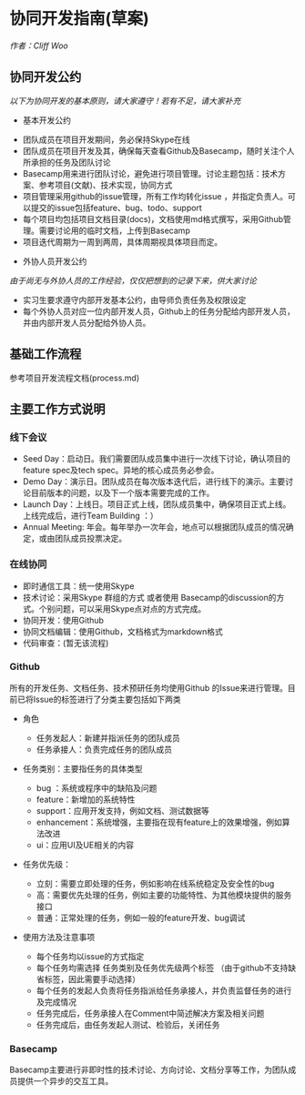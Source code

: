 # 协同开发指南(草案)

*作者：Cliff Woo*

## 协同开发公约

*以下为协同开发的基本原则，请大家遵守！若有不足，请大家补充*
- 基本开发公约

* 团队成员在项目开发期间，务必保持Skype在线
* 团队成员在项目开发及其，确保每天查看Github及Basecamp，随时关注个人所承担的任务及团队讨论
* Basecamp用来进行团队讨论，避免进行项目管理。讨论主题包括：技术方案、参考项目(文献)、技术实现，协同方式
* 项目管理采用github的issue管理，所有工作均转化issue ，并指定负责人。可以提交的issue包括feature、bug、todo、support 
* 每个项目均包括项目文档目录(docs)，文档使用md格式撰写，采用Github管理。需要讨论用的临时文档，上传到Basecamp
* 项目迭代周期为一周到两周，具体周期视具体项目而定。

- 外协人员开发公约

*由于尚无与外协人员的工作经验，仅仅把想到的记录下来，供大家讨论*

* 实习生要求遵守内部开发基本公约，由导师负责任务及权限设定
* 每个外协人员对应一位内部开发人员，Github上的任务分配给内部开发人员，并由内部开发人员分配给外协人员。

## 基础工作流程

参考项目开发流程文档(process.md)

## 主要工作方式说明

### 线下会议

  * Seed Day：启动日。我们需要团队成员集中进行一次线下讨论，确认项目的feature spec及tech spec。异地的核心成员务必参会。
  * Demo Day：演示日。团队成员在每次版本迭代后，进行线下的演示。主要讨论目前版本的问题，以及下一个版本需要完成的工作。
  * Launch Day：上线日。项目正式上线，团队成员集中，确保项目正式上线。上线完成后，进行Team Building ：）
  * Annual Meeting: 年会。每年举办一次年会，地点可以根据团队成员的情况确定，或由团队成员投票决定。

### 在线协同

  * 即时通信工具：统一使用Skype
  * 技术讨论：采用Skype 群组的方式 或者使用 Basecamp的discussion的方式。个别问题，可以采用Skype点对点的方式完成。
  * 协同开发：使用Github
  * 协同文档编辑：使用Github，文档格式为markdown格式
  * 代码审查：(暂无该流程)

### Github 

 所有的开发任务、文档任务、技术预研任务均使用Github 的Issue来进行管理。目前已将Issue的标签进行了分类主要包括如下两类
 
- 角色
  
  * 任务发起人：新建并指派任务的团队成员
  * 任务承接人：负责完成任务的团队成员

- 任务类别：主要指任务的具体类型
  
  * bug ：系统或程序中的缺陷及问题
  * feature：新增加的系统特性
  * support：应用开发支持，例如文档、测试数据等
  * enhancement：系统增强，主要指在现有feature上的效果增强，例如算法改进
  * ui：应用UI及UE相关的内容

- 任务优先级：
  
  * 立刻：需要立即处理的任务，例如影响在线系统稳定及安全性的bug
  * 高：需要优先处理的任务，例如主要的功能特性、为其他模块提供的服务接口
  * 普通：正常处理的任务，例如一般的feature开发、bug调试  
  
- 使用方法及注意事项

  * 每个任务均以issue的方式指定
  * 每个任务均需选择 任务类别及任务优先级两个标签 （由于github不支持缺省标签，因此需要手动选择）
  * 每个任务的发起人负责将任务指派给任务承接人，并负责监督任务的进行及完成情况
  * 任务完成后，任务承接人在Comment中简述解决方案及相关问题
  * 任务完成后，由任务发起人测试、检验后，关闭任务

### Basecamp
  
  Basecamp主要进行非即时性的技术讨论、方向讨论、文档分享等工作，为团队成员提供一个异步的交互工具。
  
